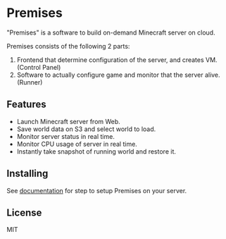 # Premises

"Premises" is a software to build on-demand Minecraft server on cloud.

Premises consists of the following 2 parts:

1. Frontend that determine configuration of the server, and creates VM. (Control Panel)
2. Software to actually configure game and monitor that the server alive. (Runner)

## Features

- Launch Minecraft server from Web.
- Save world data on S3 and select world to load.
- Monitor server status in real time.
- Monitor CPU usage of server in real time.
- Instantly take snapshot of running world and restore it.

## Installing

See [documentation](docs/installing.md) for step to setup Premises on your server.

## License

MIT
